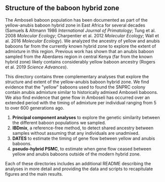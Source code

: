 ## Structure of the baboon hybrid zone

The Amboseli baboon population has been documented as part of the yellow-anubis baboon hybrid zone in East Africa for several decades (Samuels & Altmann 1986 _International Journal of Primatology_; Tung et al. 2008 _Molecular Ecology_; Charpentier et al. 2012 _Molecular Ecology_; Wall et al. 2016 _Molecular Ecology_). We analyzed the ancestry of yellow and anubis baboons far from the currently known hybrid zone to explore the extent of admixture in this region. Previous work has shown that an anubis baboon sampled from the Aberdares region in central Kenya (far from the known hybrid zone) likely contains considerably yellow baboon ancestry (Rogers et al. 2019 _Science Advances_). 

This directory contains three complementary analyses that explore the structure and extent of the yellow-anubis baboon hybrid zone. We find evidence that the "yellow" baboons used to found the SNPRC colony contain anubis admixture similar to historically admixed Amboseli baboons. We also find evidence that gene flow in Amboseli has occurred over an extended period with the timing of admixture per individual ranging from 5 to over 600 generations ago. 

1. **Principal component analyses** to explore the genetic similarity between the different baboon populations we sampled. 
2. **IBDmix**, a reference-free method, to detect shared ancestry between samples without assuming that any individuals are unadmixed. 
3. **DATES** to estimate the timing of gene flow between yellow and anubis baboons. 
4. **pseudo-hybrid PSMC**, to estimate when gene flow ceased between yellow and anubis baboons outside of the modern hybrid zone. 

Each of these directories includes an additional README describing the analyses in more detail and providing the data and scripts to recapitulate figures and the main results. 
